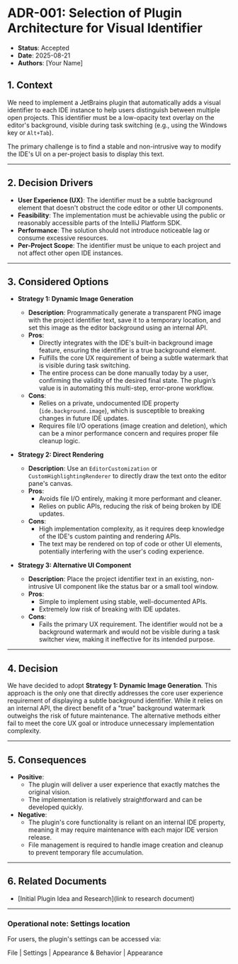 # ADR-001: Selection of Plugin Architecture for Visual Identifier

* **Status**: Accepted
* **Date**: 2025-08-21
* **Authors**: [Your Name]

## 1. Context

We need to implement a JetBrains plugin that automatically adds a visual identifier to each IDE instance to help users distinguish between multiple open projects. This identifier must be a low-opacity text overlay on the editor's background, visible during task switching (e.g., using the Windows key or `Alt+Tab`).

The primary challenge is to find a stable and non-intrusive way to modify the IDE's UI on a per-project basis to display this text.

---

## 2. Decision Drivers

* **User Experience (UX)**: The identifier must be a subtle background element that doesn't obstruct the code editor or other UI components.
* **Feasibility**: The implementation must be achievable using the public or reasonably accessible parts of the IntelliJ Platform SDK.
* **Performance**: The solution should not introduce noticeable lag or consume excessive resources.
* **Per-Project Scope**: The identifier must be unique to each project and not affect other open IDE instances.

---

## 3. Considered Options

* **Strategy 1: Dynamic Image Generation**
    * **Description**: Programmatically generate a transparent PNG image with the project identifier text, save it to a temporary location, and set this image as the editor background using an internal API.
    * **Pros**:
        * Directly integrates with the IDE's built-in background image feature, ensuring the identifier is a true background element.
        * Fulfills the core UX requirement of being a subtle watermark that is visible during task switching.
        * The entire process can be done manually today by a user, confirming the validity of the desired final state. The plugin’s value is in automating this multi-step, error-prone workflow.
    * **Cons**:
        * Relies on a private, undocumented IDE property (`ide.background.image`), which is susceptible to breaking changes in future IDE updates.
        * Requires file I/O operations (image creation and deletion), which can be a minor performance concern and requires proper file cleanup logic.

* **Strategy 2: Direct Rendering**
    * **Description**: Use an `EditorCustomization` or `CustomHighlightingRenderer` to directly draw the text onto the editor pane's canvas.
    * **Pros**:
        * Avoids file I/O entirely, making it more performant and cleaner.
        * Relies on public APIs, reducing the risk of being broken by IDE updates.
    * **Cons**:
        * High implementation complexity, as it requires deep knowledge of the IDE's custom painting and rendering APIs.
        * The text may be rendered on top of code or other UI elements, potentially interfering with the user's coding experience.

* **Strategy 3: Alternative UI Component**
    * **Description**: Place the project identifier text in an existing, non-intrusive UI component like the status bar or a small tool window.
    * **Pros**:
        * Simple to implement using stable, well-documented APIs.
        * Extremely low risk of breaking with IDE updates.
    * **Cons**:
        * Fails the primary UX requirement. The identifier would not be a background watermark and would not be visible during a task switcher view, making it ineffective for its intended purpose.

---

## 4. Decision

We have decided to adopt **Strategy 1: Dynamic Image Generation**. This approach is the only one that directly addresses the core user experience requirement of displaying a subtle background identifier. While it relies on an internal API, the direct benefit of a "true" background watermark outweighs the risk of future maintenance. The alternative methods either fail to meet the core UX goal or introduce unnecessary implementation complexity.

---

## 5. Consequences

* **Positive**:
    * The plugin will deliver a user experience that exactly matches the original vision.
    * The implementation is relatively straightforward and can be developed quickly.
* **Negative**:
    * The plugin's core functionality is reliant on an internal IDE property, meaning it may require maintenance with each major IDE version release.
    * File management is required to handle image creation and cleanup to prevent temporary file accumulation.

---

## 6. Related Documents

* [Initial Plugin Idea and Research](link to research document)



---

### Operational note: Settings location

For users, the plugin's settings can be accessed via:

File | Settings | Appearance & Behavior | Appearance
